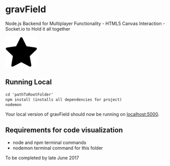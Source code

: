 # gravField
Node.js Backend for Multiplayer Functionality - HTML5 Canvas Interaction - Socket.io to Hold it all together

<img src="https://raw.githubusercontent.com/kevindweb/nodeGame/master/views/fontsAndImages/star.png" width=100 alt="gravFieldLogo"/>


## Running Local 
```
cd 'pathToRootFolder'
npm install (installs all dependencies for project)
nodemon
```
Your local version of gravField should now be running on [localhost:5000](http://localhost:5000/).

## Requirements for code visualization
  - node and npm terminal commands
  - nodemon terminal command for this folder




To be completed by late June 2017


